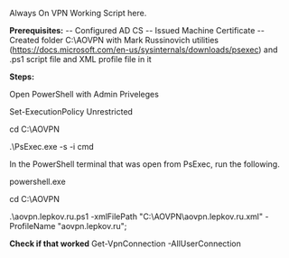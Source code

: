 Always On VPN Working Script here.

**Prerequisites:**
 -- Configured AD CS 
 -- Issued Machine Certificate
 -- Created folder C:\AOVPN with Mark Russinovich utilities (https://docs.microsoft.com/en-us/sysinternals/downloads/psexec) and .ps1 script file and XML profile file in it


**Steps:**

Open PowerShell with Admin Priveleges

Set-ExecutionPolicy Unrestricted

cd C:\AOVPN

.\PsExec.exe -s -i cmd

In the PowerShell terminal that was open from PsExec, run the following.

powershell.exe

cd C:\AOVPN

.\aovpn.lepkov.ru.ps1 -xmlFilePath "C:\AOVPN\aovpn.lepkov.ru.xml" -ProfileName "aovpn.lepkov.ru";

**Check if that worked** 
Get-VpnConnection -AllUserConnection
